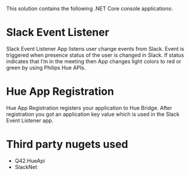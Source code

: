 This solution contains the following .NET Core console applications:

# Slack Event Listener
Slack Event Listener App listens user change events from Slack. Event is triggered when presence status of the user is changed in Slack. If status indicates that I’m in the meeting then App changes light colors to red or green by using Philips Hue APIs.

# Hue App Registration
Hue App Registration registers your application to Hue Bridge. After registration you got an application key value which is used in the Slack Event Listener app.

# Third party nugets used

- Q42.HueApi
- SlackNet
